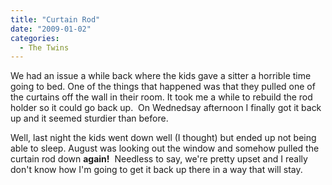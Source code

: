 ```yaml
---
title: "Curtain Rod"
date: "2009-01-02"
categories: 
  - The Twins
---
```


We had an issue a while back where the kids gave a sitter a horrible time going to bed. One of the things that happened was that they pulled one of the curtains off the wall in their room. It took me a while to rebuild the rod holder so it could go back up.  On Wednedsay afternoon I finally got it back up and it seemed sturdier than before.

Well, last night the kids went down well (I thought) but ended up not being able to sleep. August was looking out the window and somehow pulled the curtain rod down **again!**  Needless to say, we're pretty upset and I really don't know how I'm going to get it back up there in a way that will stay.
